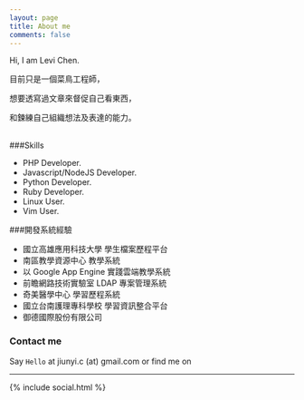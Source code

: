 ```yaml
---
layout: page
title: About me
comments: false
---
```


Hi, I am Levi Chen.

目前只是一個菜鳥工程師，

想要透寫過文章來督促自己看東西，

和鍊練自己組織想法及表達的能力。
<br>
<br>

###Skills

* PHP Developer.
* Javascript/NodeJS Developer.
* Python Developer.
* Ruby Developer.
* Linux User.
* Vim User.

###開發系統經驗

* 國立高雄應用科技大學 學生檔案歷程平台
* 南區教學資源中心 教學系統
* 以 Google App Engine 實踐雲端教學系統
* 前瞻網路技術實驗室 LDAP 專案管理系統
* 奇美醫學中心 學習歷程系統
* 國立台南護理專科學校 學習資訊整合平台
* 御德國際股份有限公司

### Contact me


Say `Hello` at jiunyi.c (at) gmail.com or find
me on

---

{% include social.html %}

